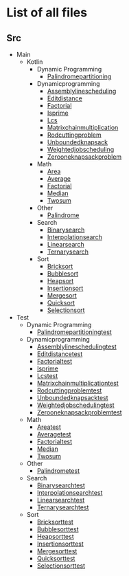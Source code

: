 # List of all files

## Src

- Main
  - Kotlin
    - Dynamic Programming
      - [Palindromepartitioning](https://github.com/TheAlgorithms/Kotlin/blob/master/src/main/kotlin/dynamic_programming/PalindromePartitioning.kt)
    - Dynamicprogramming
      - [Assemblylinescheduling](https://github.com/TheAlgorithms/Kotlin/blob/master/src/main/kotlin/dynamicProgramming/AssemblyLineScheduling.kt)
      - [Editdistance](https://github.com/TheAlgorithms/Kotlin/blob/master/src/main/kotlin/dynamicProgramming/EditDistance.kt)
      - [Factorial](https://github.com/TheAlgorithms/Kotlin/blob/master/src/main/kotlin/dynamicProgramming/Factorial.kt)
      - [Isprime](https://github.com/TheAlgorithms/Kotlin/blob/master/src/main/kotlin/dynamicProgramming/isPrime.kt)
      - [Lcs](https://github.com/TheAlgorithms/Kotlin/blob/master/src/main/kotlin/dynamicProgramming/LCS.kt)
      - [Matrixchainmultiplication](https://github.com/TheAlgorithms/Kotlin/blob/master/src/main/kotlin/dynamicProgramming/MatrixChainMultiplication.kt)
      - [Rodcuttingproblem](https://github.com/TheAlgorithms/Kotlin/blob/master/src/main/kotlin/dynamicProgramming/RodCuttingProblem.kt)
      - [Unboundedknapsack](https://github.com/TheAlgorithms/Kotlin/blob/master/src/main/kotlin/dynamicProgramming/UnboundedKnapsack.kt)
      - [Weightedjobscheduling](https://github.com/TheAlgorithms/Kotlin/blob/master/src/main/kotlin/dynamicProgramming/WeightedJobScheduling.kt)
      - [Zerooneknapsackproblem](https://github.com/TheAlgorithms/Kotlin/blob/master/src/main/kotlin/dynamicProgramming/ZeroOneKnapsackProblem.kt)
    - Math
      - [Area](https://github.com/TheAlgorithms/Kotlin/blob/master/src/main/kotlin/math/Area.kt)
      - [Average](https://github.com/TheAlgorithms/Kotlin/blob/master/src/main/kotlin/math/Average.kt)
      - [Factorial](https://github.com/TheAlgorithms/Kotlin/blob/master/src/main/kotlin/math/Factorial.kt)
      - [Median](https://github.com/TheAlgorithms/Kotlin/blob/master/src/main/kotlin/math/Median.kt)
      - [Twosum](https://github.com/TheAlgorithms/Kotlin/blob/master/src/main/kotlin/math/TwoSum.kt)
    - Other
      - [Palindrome](https://github.com/TheAlgorithms/Kotlin/blob/master/src/main/kotlin/other/Palindrome.kt)
    - Search
      - [Binarysearch](https://github.com/TheAlgorithms/Kotlin/blob/master/src/main/kotlin/search/BinarySearch.kt)
      - [Interpolationsearch](https://github.com/TheAlgorithms/Kotlin/blob/master/src/main/kotlin/search/InterpolationSearch.kt)
      - [Linearsearch](https://github.com/TheAlgorithms/Kotlin/blob/master/src/main/kotlin/search/LinearSearch.kt)
      - [Ternarysearch](https://github.com/TheAlgorithms/Kotlin/blob/master/src/main/kotlin/search/TernarySearch.kt)
    - Sort
      - [Bricksort](https://github.com/TheAlgorithms/Kotlin/blob/master/src/main/kotlin/sort/BrickSort.kt)
      - [Bubblesort](https://github.com/TheAlgorithms/Kotlin/blob/master/src/main/kotlin/sort/BubbleSort.kt)
      - [Heapsort](https://github.com/TheAlgorithms/Kotlin/blob/master/src/main/kotlin/sort/HeapSort.kt)
      - [Insertionsort](https://github.com/TheAlgorithms/Kotlin/blob/master/src/main/kotlin/sort/InsertionSort.kt)
      - [Mergesort](https://github.com/TheAlgorithms/Kotlin/blob/master/src/main/kotlin/sort/MergeSort.kt)
      - [Quicksort](https://github.com/TheAlgorithms/Kotlin/blob/master/src/main/kotlin/sort/QuickSort.kt)
      - [Selectionsort](https://github.com/TheAlgorithms/Kotlin/blob/master/src/main/kotlin/sort/SelectionSort.kt)
- Test
  - Dynamic Programming
    - [Palindromepartitioningtest](https://github.com/TheAlgorithms/Kotlin/blob/master/src/test/kotlin/dynamic_programming/PalindromePartitioningTest.kt)
  - Dynamicprogramming
    - [Assemblylineschedulingtest](https://github.com/TheAlgorithms/Kotlin/blob/master/src/test/kotlin/dynamicProgramming/AssemblyLineSchedulingTest.kt)
    - [Editdistancetest](https://github.com/TheAlgorithms/Kotlin/blob/master/src/test/kotlin/dynamicProgramming/EditDistanceTest.kt)
    - [Factorialtest](https://github.com/TheAlgorithms/Kotlin/blob/master/src/test/kotlin/dynamicProgramming/FactorialTest.kt)
    - [Isprime](https://github.com/TheAlgorithms/Kotlin/blob/master/src/test/kotlin/dynamicProgramming/isPrime.kt)
    - [Lcstest](https://github.com/TheAlgorithms/Kotlin/blob/master/src/test/kotlin/dynamicProgramming/LCSTest.kt)
    - [Matrixchainmultiplicationtest](https://github.com/TheAlgorithms/Kotlin/blob/master/src/test/kotlin/dynamicProgramming/MatrixChainMultiplicationTest.kt)
    - [Rodcuttingproblemtest](https://github.com/TheAlgorithms/Kotlin/blob/master/src/test/kotlin/dynamicProgramming/RodCuttingProblemTest.kt)
    - [Unboundedknapsacktest](https://github.com/TheAlgorithms/Kotlin/blob/master/src/test/kotlin/dynamicProgramming/UnboundedKnapsackTest.kt)
    - [Weightedjobschedulingtest](https://github.com/TheAlgorithms/Kotlin/blob/master/src/test/kotlin/dynamicProgramming/WeightedJobSchedulingTest.kt)
    - [Zerooneknapsackproblemtest](https://github.com/TheAlgorithms/Kotlin/blob/master/src/test/kotlin/dynamicProgramming/ZeroOneKnapsackProblemTest.kt)
  - Math
    - [Areatest](https://github.com/TheAlgorithms/Kotlin/blob/master/src/test/kotlin/math/AreaTest.kt)
    - [Averagetest](https://github.com/TheAlgorithms/Kotlin/blob/master/src/test/kotlin/math/AverageTest.kt)
    - [Factorialtest](https://github.com/TheAlgorithms/Kotlin/blob/master/src/test/kotlin/math/FactorialTest.kt)
    - [Median](https://github.com/TheAlgorithms/Kotlin/blob/master/src/test/kotlin/math/Median.kt)
    - [Twosum](https://github.com/TheAlgorithms/Kotlin/blob/master/src/test/kotlin/math/TwoSum.kt)
  - Other
    - [Palindrometest](https://github.com/TheAlgorithms/Kotlin/blob/master/src/test/kotlin/other/PalindromeTest.kt)
  - Search
    - [Binarysearchtest](https://github.com/TheAlgorithms/Kotlin/blob/master/src/test/kotlin/search/BinarySearchTest.kt)
    - [Interpolationsearchtest](https://github.com/TheAlgorithms/Kotlin/blob/master/src/test/kotlin/search/InterpolationSearchTest.kt)
    - [Linearsearchtest](https://github.com/TheAlgorithms/Kotlin/blob/master/src/test/kotlin/search/LinearSearchTest.kt)
    - [Ternarysearchtest](https://github.com/TheAlgorithms/Kotlin/blob/master/src/test/kotlin/search/TernarySearchTest.kt)
  - Sort
    - [Bricksorttest](https://github.com/TheAlgorithms/Kotlin/blob/master/src/test/kotlin/sort/BrickSortTest.kt)
    - [Bubblesorttest](https://github.com/TheAlgorithms/Kotlin/blob/master/src/test/kotlin/sort/BubbleSortTest.kt)
    - [Heapsorttest](https://github.com/TheAlgorithms/Kotlin/blob/master/src/test/kotlin/sort/HeapSortTest.kt)
    - [Insertionsorttest](https://github.com/TheAlgorithms/Kotlin/blob/master/src/test/kotlin/sort/InsertionSortTest.kt)
    - [Mergesorttest](https://github.com/TheAlgorithms/Kotlin/blob/master/src/test/kotlin/sort/MergeSortTest.kt)
    - [Quicksorttest](https://github.com/TheAlgorithms/Kotlin/blob/master/src/test/kotlin/sort/QuickSortTest.kt)
    - [Selectionsorttest](https://github.com/TheAlgorithms/Kotlin/blob/master/src/test/kotlin/sort/SelectionSortTest.kt)
